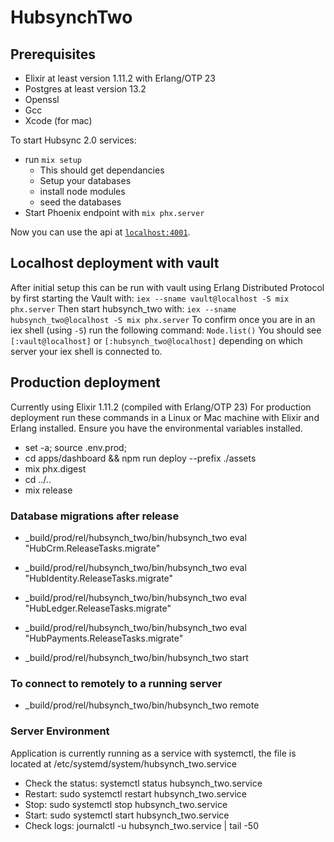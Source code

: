 # HubsynchTwo


## Prerequisites
* Elixir at least version 1.11.2 with Erlang/OTP 23
* Postgres at least version 13.2
* Openssl
* Gcc
* Xcode (for mac) 

To start Hubsync 2.0 services:

  * run `mix setup`
    * This should get dependancies
    * Setup your databases
    * install node modules
    * seed the databases
  * Start Phoenix endpoint with `mix phx.server`

Now you can use the api at [`localhost:4001`](http://localhost:4001).

## Localhost deployment with vault
After initial setup this can be run with vault using Erlang Distributed Protocol by first starting the Vault with:
`iex --sname vault@localhost -S mix phx.server`
Then start hubsynch_two with:
`iex --sname hubsynch_two@localhost -S mix phx.server`
To confirm once you are in an iex shell (using `-S`) run the following command:
`Node.list()`
You should see `[:vault@localhost]` or `[:hubsynch_two@localhost]` depending on which server your iex shell is connected to.

## Production deployment
Currently using Elixir 1.11.2 (compiled with Erlang/OTP 23)
For production deployment run these commands in a Linux or Mac machine with Elixir and Erlang installed.
Ensure you have the environmental variables installed.

- set -a; source .env.prod;
- cd apps/dashboard && npm run deploy --prefix ./assets
- mix phx.digest
- cd ../..
- mix release

### Database migrations after release
-  _build/prod/rel/hubsynch_two/bin/hubsynch_two eval "HubCrm.ReleaseTasks.migrate"
-  _build/prod/rel/hubsynch_two/bin/hubsynch_two eval "HubIdentity.ReleaseTasks.migrate"
-  _build/prod/rel/hubsynch_two/bin/hubsynch_two eval "HubLedger.ReleaseTasks.migrate"
-  _build/prod/rel/hubsynch_two/bin/hubsynch_two eval "HubPayments.ReleaseTasks.migrate"

- _build/prod/rel/hubsynch_two/bin/hubsynch_two start
### To connect to remotely to a running server
- _build/prod/rel/hubsynch_two/bin/hubsynch_two remote

### Server Environment
Application is currently running as a service with systemctl, the file is located at /etc/systemd/system/hubsynch_two.service
- Check the status: systemctl status hubsynch_two.service
- Restart: sudo systemctl restart hubsynch_two.service
- Stop: sudo systemctl stop hubsynch_two.service
- Start: sudo systemctl start hubsynch_two.service
- Check logs: journalctl -u hubsynch_two.service | tail -50
